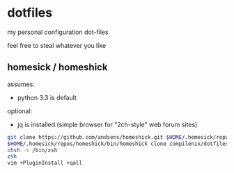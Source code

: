 dotfiles
========

my personal configuration dot-files

feel free to steal whatever you like

homesick / homeshick
--------------------

assumes:
 - python 3.3 is default

optional:
 - jq is installed (simple browser for "2ch-style" web forum sites)

```sh
git clone https://github.com/andsens/homeshick.git $HOME/.homesick/repos/homeshick
$HOME/.homesick/repos/homeshick/bin/homeshick clone compilenix/dotfiles
chsh -s /bin/zsh
zsh
vim +PluginInstall +qall
```

